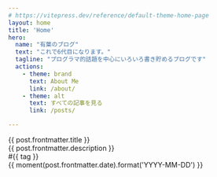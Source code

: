 ```yaml
---
# https://vitepress.dev/reference/default-theme-home-page
layout: home
title: 'Home'
hero:
  name: "有葉のブログ"
  text: "これで6代目になります。"
  tagline: "プログラマ的話題を中心にいろいろ書き貯めるブログです"
  actions:
    - theme: brand
      text: About Me
      link: /about/
    - theme: alt
      text: すべての記事を見る
      link: /posts/

---
```


<script lang="ts" setup>
import { data as posts } from "./.vitepress/posts.data"
import moment from 'moment';
let latestPosts = posts.slice(0, 8)
</script>

<div class="flex flex-wrap gap-4 flex-row justify-center mx-12">
  <a v-for="post of latestPosts" :href="post.url" class="relative w-96 h-48 rounded-lg shadow-lg hover:shadow-emerald-700/50 dark:hover:shadow-orange-300/50 bg-primary overflow-hidden outline outline-2 hover:outline-green-500 dark:hover:outline-amber-500 outline-transparent transition duration-300">
    <img :src="post.frontmatter.headerimage" class="img-overlay">
    <div class="absolute top-0 left-0 h-full w-full dark:text-white text-black px-4 py-2 flex flex-col gap-1 justify-center opacity-100">
      <div class="font-bold text-xl  text-center text-ellipsis line-clamp-2">{{ post.frontmatter.title }}</div>
      <div class="font-medium text-left text-ellipsis line-clamp-2">{{ post.frontmatter.description }}</div>
      <div class="font-normal text-left line-clamp-1">
        <span v-for="tag in post.frontmatter.tags"> #{{ tag }} </span>
      </div>
      <div class="font-normal text-right line-clamp-1">{{ moment(post.frontmatter.date).format('YYYY-MM-DD') }}</div>
    </div>
  </a>
</div>

<div class="sm:flex">
</div>


